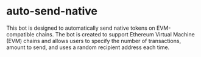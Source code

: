 # auto-send-native
This bot is designed to automatically send native tokens on EVM-compatible chains. The bot is created to support Ethereum Virtual Machine (EVM) chains and allows users to specify the number of transactions, amount to send, and uses a random recipient address each time.
